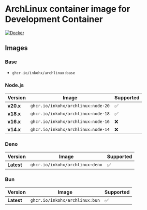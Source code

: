 # ArchLinux container image for Development Container

[![Docker](https://github.com/InkoHX/archlinux4devcontainer/actions/workflows/docker.yml/badge.svg?event=push)](https://github.com/InkoHX/archlinux4devcontainer/actions/workflows/docker.yml)

## Images

### Base

- `ghcr.io/inkohx/archlinux:base`

### Node.js

| Version   | Image                              | Supported |
| --------- | ---------------------------------- | --------- |
| **v20.x** | `ghcr.io/inkohx/archlinux:node-20` | ✅        |
| **v18.x** | `ghcr.io/inkohx/archlinux:node-18` | ✅        |
| **v16.x** | `ghcr.io/inkohx/archlinux:node-16` | ❌        |
| **v14.x** | `ghcr.io/inkohx/archlinux:node-14` | ❌        |

### Deno

| Version    | Image                           | Supported |
| ---------- | ------------------------------- | --------- |
| **Latest** | `ghcr.io/inkohx/archlinux:deno` | ✅        |

### Bun

| Version    | Image                          | Supported |
| ---------- | ------------------------------ | --------- |
| **Latest** | `ghcr.io/inkohx/archlinux:bun` | ✅        |
